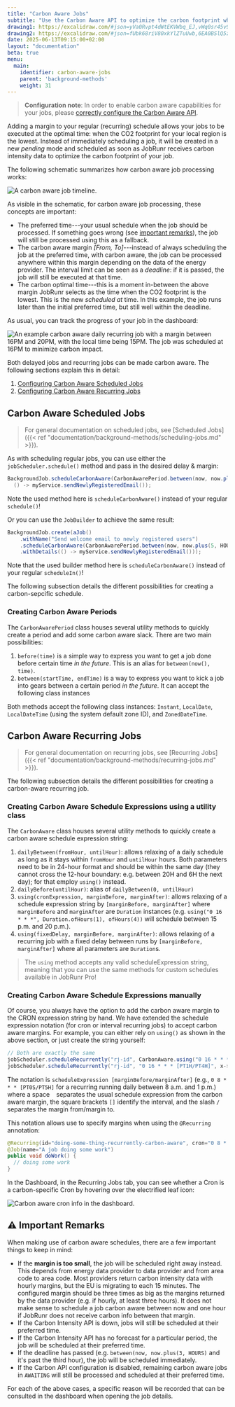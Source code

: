 ```yaml
---
title: "Carbon Aware Jobs"
subtitle: "Use the Carbon Aware API to optimize the carbon footprint when scheduling (recurring) jobs."
drawing1: https://excalidraw.com/#json=yVa0Rvpt4dWtEKVWbq_EJ,vWq0sr45v9nCOZZjDuGzfQ
drawing2: https://excalidraw.com/#json=fUbk68riV80xkYlZTuUwb,6EA0BSlQ5zdXLXGC8Z6ODQ
date: 2025-06-13T09:15:00+02:00
layout: "documentation"
beta: true
menu: 
  main: 
    identifier: carbon-aware-jobs
    parent: 'background-methods'
    weight: 31
---
```


> **Configuration note**: In order to enable carbon aware capabilities for your jobs, please [correctly configure the Carbon Aware API](/en/documentation/configuration/carbon-aware/).

Adding a margin to your regular (recurring) schedule allows your jobs to be executed at the optimal time: when the CO2 footprint for your local region is the lowest. Instead of immediately scheduling a job, it will be created in a new _pending_ mode and scheduled as soon as JobRunr receives carbon intensity data to optimize the carbon footprint of your job. 

The following schematic summarizes how carbon aware job processing works:

![](/documentation/carbon-schematic.png "A carbon aware job timeline.")

As visible in the schematic, for carbon aware job processing, these concepts are important:

- The preferred time---your usual schedule when the job should be processed. If something goes wrong (see [important remarks](#-important-remarks)), the job will still be processed using this as a fallback.
- The carbon aware margin _\[From, To\]_---instead of always scheduling the job at the preferred time, with carbon aware, the job can be processed anywhere within this margin depending on the data of the energy provider. The interval limit can be seen as a _deadline_: if it is passed, the job will still be executed at that time.
- The carbon optimal time---this is a moment in-between the above margin JobRunr selects as the time when the CO2 footprint is the lowest. This is the new _scheduled at_ time. In this example, the job runs later than the initial preferred time, but still well within the deadline.

As usual, you can track the progress of your job in the dashboard:

![](/documentation/carbon-aware-job-scheduled-to-minimize-carbon-impact.png "An example carbon aware daily recurring job with a margin between 16PM and 20PM, with the local time being 15PM. The job was scheduled at 16PM to minimize carbon impact.")

Both delayed jobs and recurring jobs can be made carbon aware. The following sections explain this in detail:

1. [Configuring Carbon Aware Scheduled Jobs](#carbon-aware-scheduled-jobs)
2. [Configuring Carbon Aware Recurring Jobs](#carbon-aware-recurring-jobs)

## Carbon Aware Scheduled Jobs

> For general documentation on scheduled jobs, see [Scheduled Jobs]({{< ref "documentation/background-methods/scheduling-jobs.md" >}}).

As with scheduling regular jobs, you can use either the `jobScheduler.schedule()` method and pass in the desired delay & margin:

```java
BackgroundJob.scheduleCarbonAware(CarbonAwarePeriod.between(now, now.plus(5, HOURS)), 
  () -> myService.sendNewlyRegisteredEmail());
```

Note the used method here is `scheduleCarbonAware()` instead of your regular `schedule()`!

Or you can use the `JobBuilder` to achieve the same result:

```java
BackgroundJob.create(aJob()
    .withName("Send welcome email to newly registered users")
    .scheduleCarbonAware(CarbonAwarePeriod.between(now, now.plus(5, HOURS)))
    .withDetails(() -> myService.sendNewlyRegisteredEmail()));
```

Note that the used builder method here is `scheduleCarbonAware()` instead of your regular `scheduleIn()`!

The following subsection details the different possibilities for creating a carbon-sepcific schedule.

### Creating Carbon Aware Periods

The `CarbonAwarePeriod` class houses several utility methods to quickly create a period and add some carbon aware slack. There are two main possibilities:

1. `before(time)` is a simple way to express you want to get a job done before certain time _in the future_. This is an alias for `between(now(), time)`. 
2. `between(startTime, endTime)` is a way to express you want to kick a job into gears between a certain period _in the future_. It can accept the following class instances

Both methods accept the following class instances: `Instant`, `LocalDate`, `LocalDateTime` (using the system default zone ID), and `ZonedDateTime`. 

## Carbon Aware Recurring Jobs

> For general documentation on recurring jobs, see [Recurring Jobs]({{< ref "documentation/background-methods/recurring-jobs.md" >}}).

The following subsection details the different possibilities for creating a carbon-aware recurring job.

### Creating Carbon Aware Schedule Expressions using a utility class

The `CarbonAware` class houses several utility methods to quickly create a carbon aware schedule expression string:

1. `dailyBetween(fromHour, untilHour)`: allows relaxing of a daily schedule as long as it stays within `fromHour` and `untilHour` hours. Both parameters need to be in 24-hour format and should be within the same day (they cannot cross the 12-hour boundary: e.g. between 20H and 6H the next day); for that employ `using()` instead. 
2. `dailyBefore(untilHour)`: alias of `dailyBetween(0, untilHour)`
3. `using(cronExpression, marginBefore, marginAfter)`: allows relaxing of a schedule expression string by `[marginBefore, marginAfter]` where `marginBefore` and `marginAfter` are `Duration` instances (e.g. `using("0 16 * * *", Duration.ofHours(1), ofHours(4))` will schedule between 15 p.m. and 20 p.m.). 
4. `using(fixedDelay, marginBefore, marginAfter)`: allows relaxing of a recurring job with a fixed delay between runs by `[marginBefore, marginAfter]` where all parameters are `Duration`s.

> The `using` method accepts any valid scheduleExpression string, meaning that you can use the same methods for custom schedules available in JobRunr Pro!

### Creating Carbon Aware Schedule Expressions manually

Of course, you always have the option to add the carbon aware margin to the CRON expression string by hand. We have extended the schedule expression notation (for cron or interval recurring jobs) to accept carbon aware margins. For example, you can either rely on `using()` as shown in the above section, or just create the string yourself:

```java
// Both are exactly the same
jobScheduler.scheduleRecurrently("rj-id", CarbonAware.using("0 16 * * *", Duration.ofHours(1), ofHours(4)), x->doWork())
jobScheduler.scheduleRecurrently("rj-id", "0 16 * * * [PT1H/PT4H]", x->doWork())
```

The notation is `scheduleExpression [marginBefore/marginAfter]` (e.g., `0 8 * * * [PT0S/PT5H]` for a recurring running daily between 8 a.m. and 1 p.m.) where a space ` ` separates the usual schedule expression from the carbon aware margin, the square brackets `[]` identify the interval, and the slash `/` separates the margin from/margin to.

This notation allows use to specify margins when using the `@Recurring` annotation:

```java
@Recurring(id="doing-some-thing-recurrently-carbon-aware", cron="0 8 * * * [PT0S/PT5H]")
@Job(name="A job doing some work")
public void doWork() {
  // doing some work
}
```

In the Dashboard, in the Recurring Jobs tab, you can see whether a Cron is a carbon-specific Cron by hovering over the electrified leaf icon:

![](/documentation/carbon-aware-recurring-job-in-dashboard.png "Carbon aware cron info in the dashboard.")


## ⚠️ Important Remarks

When making use of carbon aware schedules, there are a few important things to keep in mind:

- If the **margin is too small**, the job will be scheduled right away instead. This depends from energy data provider to data provider and from area code to area code. Most providers return carbon intensity data with hourly margins, but the EU is migrating to each 15 minutes. The configured margin should be three times as big as the margins returned by the data provider (e.g. if hourly, at least three hours). It does not make sense to schedule a job carbon aware between now and one hour if JobRunr does not receive carbon info between that margin. 
- If the Carbon Intensity API is down, jobs will still be scheduled at their preferred time.
- If the Carbon Intensity API has no forecast for a particular period, the job will be scheduled at their preferred time.
- If the deadline has passed (e.g. `between(now, now.plus(3, HOURS)` and it's past the third hour), the job will be scheduled immediately.
- If the Carbon API configuration is disabled, remaining carbon aware jobs in `AWAITING` will still be processed and scheduled at their preferred time.

For each of the above cases, a specific reason will be recorded that can be consulted in the dashboard when opening the job details. 
